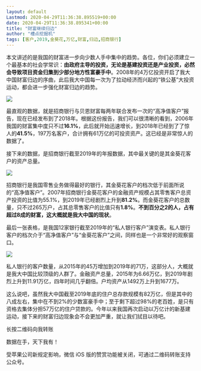 ```yaml
---
layout: default
Lastmod: 2020-04-29T11:36:38.895519+00:00
date: 2020-04-29T11:36:38.895341+00:00
title: "财富继续归边"
author: "槽点挖掘机"
tags: [客户,2019,金葵花,万亿,财富,归边,招商银行]
---
```


本文讲述的是我国的财富进一步向少数人手中集中的趋势。各位，你们必须建立一个最基本的社会学常识：**由政府主导的投资，无论是基建投资还是产业投资，必然会导致项目资金归集到少部分地方性富豪手中**。2008年的4万亿投资开启了我大中国财富归边的序曲，此后我大中国每一次为了拉动经济而兴起的“铁公基”大投资运动，都会进一步强化财富归边的趋势。

![](https://images.weserv.nl/?url=https%3A//mmbiz.qpic.cn/mmbiz_png/m312mfLHFZrUJ5xM8qCjLfKDxI0l2MoXrj2zKAJfJbN2ZEqXwxYhevicWuFR8NrEiaxiaEtsiansrnoD4jqiaR7ib05A/640%3Fwx_fmt%3Dpng)

最直观的数据，就是招商银行与贝恩财富每两年联合发布一次的“高净值客户”报告，现在已经发布到了2018年。根据这份报告，我们可以很清晰的看到，2006年我国的财富集中度只不过**16.1%**，此后就开始迅速增长，到2018年已经到了了惊人的**41.5%**，197万名客户，合计拥有61万亿的可投资资产。这已经是非常惊人的数据了。  

接下来的数据，是招商银行截至2019年的年报数据，其中最关键的是其金葵花客户的资产总量。  

![](https://images.weserv.nl/?url=https%3A//mmbiz.qpic.cn/mmbiz_png/m312mfLHFZrUJ5xM8qCjLfKDxI0l2MoXFCDHQGCaMQuJdTjWY3uRykBjUapD9ZtpBCkEOahhetDbAXa9Xn3prw/640%3Fwx_fmt%3Dpng)

招商银行是我国零售业务做得最好的银行，其金葵花客户的档次低于前面所说的“高净值客户”。2007年招商银行金葵花客户的金融资产规模占其零售客户总资产投资的比值为55.1%，到2019年已经剧烈上升到**81.2%**。而金葵花客户的总数量，只不过265万户，占其总零售客户的比值只有**1.8%**。**不到百分之2的人，占有超过8成的财富，这大概就是我大中国的现状**。

最后一张表格，是我国12家银行截至2019年的“私人银行客户”演变表。私人银行客户的档次介于“高净值客户”与“金葵花客户”之间，同样也是一个非常好的观察窗口。  

![](https://images.weserv.nl/?url=https%3A//mmbiz.qpic.cn/mmbiz_png/m312mfLHFZrUJ5xM8qCjLfKDxI0l2MoXdZ5H3NQuYiau6rADxGaXuqUzFPTiadlyian8wnDToRBuKUD1zkc5PB00w/640%3Fwx_fmt%3Dpng)

私人银行的客户数量，从2015年的45万增加到2019年的71万，这部分人，大概就是我大中国比较顶级的人群了。金融资产总量，2015年为6.66万亿，到2019年剧烈上升到11.91万亿，四年时间几乎翻倍。户均资产从1492万上升到1677万。

这么说吧，虽然我大中国截至2019年底的住户总存款规模有82万亿，但是其中的八成左右，集中在不到2%的少数富豪手中；至于剩下超过98%的老百姓，是只有资格去集体分担57万亿的住户贷款的。今年以来我国再次启动以万亿计的新基建运动，接下来的财富归边现象会不会更加严重，就让我们拭目以待吧。

长按二维码向我转账

数据在手，天下我有！

受苹果公司新规定影响，微信 iOS 版的赞赏功能被关闭，可通过二维码转账支持公众号。

